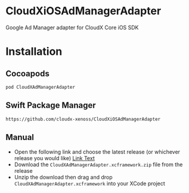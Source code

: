 # CloudXiOSAdManagerAdapter
Google Ad Manager adapter for CloudX Core iOS SDK

# Installation

## Cocoapods

`pod CloudXAdManagerAdapter`

## Swift Package Manager

`https://github.com/cloudx-xenoss/CloudXiOSAdManagerAdapter`

## Manual

- Open the following link and choose the latest release (or whichever release you would like) [Link Text]([https://example.com](https://github.com/cloudx-xenoss/CloudXiOSAdManagerAdapter/releases))
- Download the `CloudXAdManagerAdapter.xcframework.zip` file from the release
- Unzip the download then drag and drop `CloudXAdManagerAdapter.xcframework` into your XCode project

